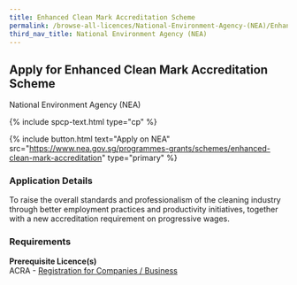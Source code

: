 ```yaml
---
title: Enhanced Clean Mark Accreditation Scheme
permalink: /browse-all-licences/National-Environment-Agency-(NEA)/Enhanced-Clean-Mark-Accreditation-Scheme
third_nav_title: National Environment Agency (NEA)
---
```


## Apply for Enhanced Clean Mark Accreditation Scheme

National Environment Agency (NEA)

{% include spcp-text.html type="cp" %}

{% include button.html text="Apply on NEA" src="https://www.nea.gov.sg/programmes-grants/schemes/enhanced-clean-mark-accreditation" type="primary" %}

### Application Details

<p>To raise the overall standards and professionalism of the cleaning industry through better employment practices and productivity initiatives, together with a new accreditation requirement on progressive wages.</p>

### Requirements

<p><strong>Prerequisite Licence(s)</strong><br />ACRA - <a href="https://www.acra.gov.sg/Home/" target="_blank" rel="noopener">Registration for Companies / Business</a></p>


